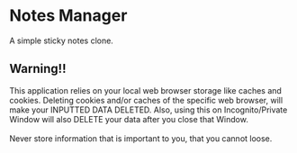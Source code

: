 # Notes Manager
A simple sticky notes clone.

## Warning!!
This application relies on your local web browser storage like caches and cookies. Deleting cookies and/or caches of the specific web browser, will make your INPUTTED DATA DELETED. Also, using this on Incognito/Private Window will also DELETE your data after you close that Window.
<br>
<br>
Never store information that is important to you, that you cannot loose.

